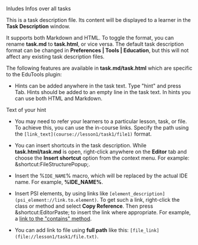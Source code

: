Inludes Infos over all tasks

This is a task description file.
Its content will be displayed to a learner
in the **Task Description** window.

It supports both Markdown and HTML.
To toggle the format, you can rename **task.md**
to **task.html**, or vice versa.
The default task description format can be changed
in **Preferences | Tools | Education**,
but this will not affect any existing task description files.

The following features are available in
**task.md/task.html** which are specific to the EduTools plugin:

- Hints can be added anywhere in the task text.
Type "hint" and press Tab.
Hints should be added to an empty line in the task text.
In hints you can use both HTML and Markdown.
<div class="hint">

Text of your hint

</div>

- You may need to refer your learners to a particular lesson,
task, or file. To achieve this, you can use the in-course links.
Specify the path using the `[link_text](course://lesson1/task1/file1)` format.

- You can insert shortcuts in the task description.
While **task.html/task.md** is open, right-click anywhere
on the **Editor** tab and choose the **Insert shortcut** option
from the context menu.
For example: &shortcut:FileStructurePopup;.

- Insert the &percnt;`IDE_NAME`&percnt; macro,
which will be replaced by the actual IDE name.
For example, **%IDE_NAME%**.

- Insert PSI elements, by using links like
`[element_description](psi_element://link.to.element)`.
To get such a link, right-click the class or method
and select **Copy Reference**.
Then press &shortcut:EditorPaste; to insert the link where appropriate.
For example, a [link to the "contains" method](psi_element://java.lang.String#contains).

- You can add link to file using **full path** like this:
  `[file_link](file://lesson1/task1/file.txt)`.
